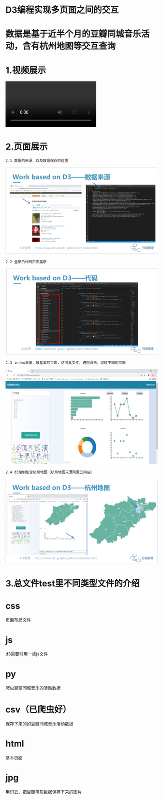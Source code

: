# D3编程实现多页面之间的交互
# 数据是基于近半个月的豆瓣同城音乐活动，含有杭州地图等交互查询


# 1.视频展示

![mp4_download](https://github.com/yuanbozhou/D3-Interaction/blob/master/%E7%A8%8B%E5%BA%8F%E6%BC%94%E7%A4%BA%E8%A7%86%E9%A2%91.mp4)
# 2.页面展示
    2.1 数据的来源，以及数据保存的位置

![image](界面展示1.png)

    2.2 全部的代码页面展示

![image](界面展示2.png)

    2.3 index界面，最基本的页面，访问此文件，进而点击，跳转不同的页面

![image](界面展示3.png)

    2.4 d3绘制包含杭州地图（杭州地图来源阿里云网站）

![image](界面展示4.png)

# 3.总文件test里不同类型文件的介绍
# css
页面布局文件
# js
d3需要引用一些js文件
# py
爬虫豆瓣同城音乐的活动数据
# csv（已爬虫好）
保存下来的的豆瓣同城音乐活动数据
# html
基本页面
# jpg
用词云，把豆瓣电影数据保存下来的图片
